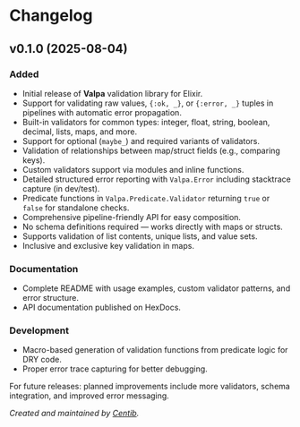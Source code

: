 # Changelog

## v0.1.0 (2025-08-04)

### Added
- Initial release of **Valpa** validation library for Elixir.
- Support for validating raw values, `{:ok, _}`, or `{:error, _}` tuples in pipelines with automatic error propagation.
- Built-in validators for common types: integer, float, string, boolean, decimal, lists, maps, and more.
- Support for optional (`maybe_`) and required variants of validators.
- Validation of relationships between map/struct fields (e.g., comparing keys).
- Custom validators support via modules and inline functions.
- Detailed structured error reporting with `Valpa.Error` including stacktrace capture (in dev/test).
- Predicate functions in `Valpa.Predicate.Validator` returning `true` or `false` for standalone checks.
- Comprehensive pipeline-friendly API for easy composition.
- No schema definitions required — works directly with maps or structs.
- Supports validation of list contents, unique lists, and value sets.
- Inclusive and exclusive key validation in maps.

### Documentation
- Complete README with usage examples, custom validator patterns, and error structure.
- API documentation published on HexDocs.

### Development
- Macro-based generation of validation functions from predicate logic for DRY code.
- Proper error trace capturing for better debugging.

For future releases: planned improvements include more validators, schema integration, and improved error messaging.

*Created and maintained by [Centib](https://github.com/Centib).*
